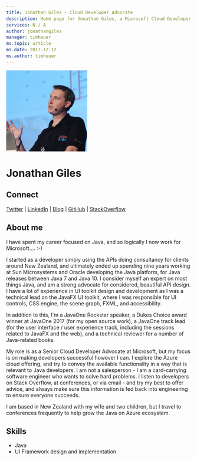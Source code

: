 ```yaml
---
title: Jonathan Giles - Cloud Developer Advocate
description: Home page for Jonathan Giles, a Microsoft Cloud Developer Advocate
services: N / A
author: jonathangiles
manager: timheuer
ms.topic: article
ms.date: 2017-12-12
ms.author: timheuer
---
```


![Image of Jonathan Giles](media/profiles/jonathan-giles.png)

# Jonathan Giles

## Connect
[Twitter](https://twitter.com/JonathanGiles) | [LinkedIn](http://linkedin.com/in/jonathangiles) | [Blog](http://jonathangiles.net) | [GitHub](https://github.com/JonathanGiles) | [StackOverflow](https://stackoverflow.com/users/775663/jonathan-giles)

## About me

I have spent my career focused on Java, and so logically I now work for Microsoft.... :-)

I started as a developer simply using the APIs doing consultancy for clients around New Zealand, and ultimately ended up spending nine years working at Sun Microsystems and Oracle developing the Java platform, for Java releases between Java 7 and Java 10. I consider myself an expert on most things Java, and am a strong advocate for considered, beautiful API design. I have a lot of experience in UI toolkit design and development as I was a technical lead on the JavaFX UI toolkit, where I was responsible for UI controls, CSS engine, the scene graph, FXML, and accessibility.

In addition to this, I'm a JavaOne Rockstar speaker, a Dukes Choice award winner at JavaOne 2017 (for my open source work), a JavaOne track lead (for the user interface / user experience track, including the sessions related to JavaFX and the web), and a technical reviewer for a number of Java-related books.

My role is as a Senior Cloud Developer Advocate at Microsoft, but my focus is on making developers successful however I can. I explore the Azure cloud offering, and try to convey the available functionality in a way that is relevant to Java developers. I am not a salesperson - I am a card-carrying software engineer who wants to solve hard problems. I listen to developers on Stack Overflow, at conferences, or via email - and try my best to offer advice, and always make sure this information is fed back into engineering to ensure everyone succeeds.

I am based in New Zealand with my wife and two children, but I travel to conferences frequently to help grow the Java on Azure ecosystem.

## Skills

* Java
* UI Framework design and implementation
